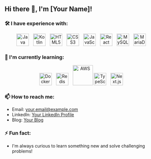 ## Hi there 👋, I'm [Your Name]!

### 🛠️ I have experience with:

<p align="center">
  <img src="https://cdn.jsdelivr.net/gh/devicons/devicon/icons/java/java-original.svg" alt="Java" width="40" height="40" style="max-width: 100%; margin-right: 10px;" />
  <img src="https://cdn.jsdelivr.net/gh/devicons/devicon/icons/kotlin/kotlin-original.svg" alt="Kotlin" width="40" height="40" style="max-width: 100%; margin-right: 10px;" />
  <img src="https://cdn.jsdelivr.net/gh/devicons/devicon/icons/html5/html5-original.svg" alt="HTML5" width="40" height="40" style="max-width: 100%; margin-right: 10px;" />
  <img src="https://cdn.jsdelivr.net/gh/devicons/devicon/icons/css3/css3-original.svg" alt="CSS3" width="40" height="40" style="max-width: 100%; margin-right: 10px;" />
  <img src="https://cdn.jsdelivr.net/gh/devicons/devicon/icons/javascript/javascript-original.svg" alt="JavaScript" width="40" height="40" style="max-width: 100%; margin-right: 10px;" />
  <img src="https://cdn.jsdelivr.net/gh/devicons/devicon/icons/react/react-original.svg" alt="React" width="40" height="40" style="max-width: 100%; margin-right: 10px;" />
  <img src="https://cdn.jsdelivr.net/gh/devicons/devicon/icons/mysql/mysql-original.svg" alt="MySQL" width="40" height="40" style="max-width: 100%; margin-right: 10px;" />
  <img src="https://cdn.jsdelivr.net/gh/devicons/devicon/icons/mariadb/mariadb-original.svg" alt="MariaDB" width="40" height="40" style="max-width: 100%; margin-right: 10px;" />
</p>

### 🌱 I'm currently learning:

<p align="center">
  <img src="https://cdn.jsdelivr.net/gh/devicons/devicon/icons/docker/docker-original.svg" alt="Docker" width="40" height="40" style="max-width: 100%; margin-right: 10px;" />
  <img src="https://cdn.jsdelivr.net/gh/devicons/devicon/icons/redis/redis-original.svg" alt="Redis" width="40" height="40" style="max-width: 100%; margin-right: 10px;" />
  <img src="https://camo.githubusercontent.com/20b33b0b25d74051a9f13690b5b6fa39c0365cf36632aad937b073c3b6c87a68/68747470733a2f2f74656368737461636b2d67656e657261746f722e76657263656c2e6170702f6177732d69636f6e2e737667" alt="AWS" width="65" data-canonical-src="https://techstack-generator.vercel.app/aws-icon.svg" style="max-width: 100%;">
  <img src="https://cdn.jsdelivr.net/gh/devicons/devicon/icons/typescript/typescript-original.svg" alt="TypeScript" width="40" height="40" style="max-width: 100%; margin-right: 10px;" />
  <img src="https://cdn.jsdelivr.net/gh/devicons/devicon/icons/nextjs/nextjs-original.svg" alt="Next.js" width="40" height="40" style="max-width: 100%; margin-right: 10px;" />
</p>

### 📫 How to reach me:
- Email: [your.email@example.com](mailto:your.email@example.com)
- LinkedIn: [Your LinkedIn Profile](https://linkedin.com/in/yourprofile)
- Blog: [Your Blog](https://yourblog.com)

### ⚡ Fun fact:
- I'm always curious to learn something new and solve challenging problems!
